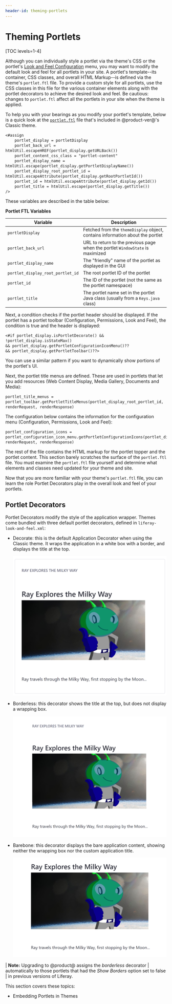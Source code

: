 ```yaml
---
header-id: theming-portlets
---
```


# Theming Portlets

[TOC levels=1-4]

Although you can individually style a portlet via the theme's CSS or the 
portlet's [Look and Feel Configuration](/docs/7-2/user/-/knowledge_base/u/look-and-feel-configuration) 
menu, you may want to modify the default look and feel for all portlets in your 
site. A portlet's template--its container, CSS classes, and overall HTML 
Markup--is defined via the theme's `portlet.ftl` file. To provide a custom style 
for all portlets, use the CSS classes in this file for the various container 
elements along with the portlet decorators to achieve the desired look and feel. 
Be cautious: changes to `portlet.ftl` affect all the portlets in your site when 
the theme is applied. 

To help you with your bearings as you modify your portlet's template, below is 
a quick look at the 
[`portlet.ftl`](https://github.com/liferay/liferay-portal/blob/7.2.x/modules/apps/frontend-theme/frontend-theme-classic/src/templates/portlet.ftl) 
file that's included in @product-ver@'s Classic theme. 

```markup
<#assign
    portlet_display = portletDisplay
    portlet_back_url = htmlUtil.escapeHREF(portlet_display.getURLBack())
    portlet_content_css_class = "portlet-content"
    portlet_display_name = htmlUtil.escape(portlet_display.getPortletDisplayName())
    portlet_display_root_portlet_id = htmlUtil.escapeAttribute(portlet_display.getRootPortletId())
    portlet_id = htmlUtil.escapeAttribute(portlet_display.getId())
    portlet_title = htmlUtil.escape(portlet_display.getTitle())
/>
```

These variables are described in the table below:

**Portlet FTL Variables**

| Variable | Description |
| --- | --- |
| `portletDisplay` | Fetched from the `themeDisplay` object, contains information about the portlet |
| `portlet_back_url` | URL to return to the previous page when the portlet `WindowState` is maximized |
| `portlet_display_name` | The "friendly" name of the portlet as displayed in the GUI |
| `portlet_display_root_portlet_id` | The root portlet ID of the portlet |
| `portlet_id` | The ID of the portlet (not the same as the portlet namespace) |
| `portlet_title` | The portlet name set in the portlet Java class (usually from a `Keys.java` class) |

Next, a condition checks if the portlet header should be displayed. If the 
portlet has a portlet toolbar (Configuration, Permissions, Look and Feel), the 
condition is true and the header is displayed:

```markup
<#if portlet_display.isPortletDecorate() && !portlet_display.isStateMax() 
&& portlet_display.getPortletConfigurationIconMenu()?? 
&& portlet_display.getPortletToolbar()??>
```

You can use a similar pattern if you want to dynamically show portions of the 
portlet's UI. 

Next, the portlet title menus are defined. These are used in portlets that let 
you add resources (Web Content Display, Media Gallery, Documents and Media):

```markup
portlet_title_menus = portlet_toolbar.getPortletTitleMenus(portlet_display_root_portlet_id, renderRequest, renderResponse)
```

The configuration below contains the information for the configuration menu 
(Configuration, Permissions, Look and Feel):

```markup
portlet_configuration_icons = portlet_configuration_icon_menu.getPortletConfigurationIcons(portlet_display_root_portlet_id, renderRequest, renderResponse)
```

The rest of the file contains the HTML markup for the portlet topper and the 
portlet content. This section barely scratches the surface of the `portlet.ftl` 
file. You must examine the `portlet.ftl` file yourself and determine what 
elements and classes need updated for your theme and site. 

Now that you are more familiar with your theme's `portlet.ftl` file, you can 
learn the role Portlet Decorators play in the overall look and feel of your 
portlets. 

## Portlet Decorators

Portlet Decorators modify the style of the application wrapper. Themes come 
bundled with three default portlet decorators, defined in 
`liferay-look-and-feel.xml`:

-   Decorate: this is the default Application Decorator when using the Classic 
    theme. It wraps the application in a white box with a border, and displays
    the title at the top. 

    ![Figure 1: The Classic theme's Decorate Application Decorator wraps the portlet in a white box.](../../../../images/application-decorator-decorate.png)

-   Borderless: this decorator shows the title at the top, but does not display
    a wrapping box. 

    ![Figure 2: The Classic theme's Borderless Application Decorator displays the application's custom title.](../../../../images/application-decorator-borderless.png)

-   Barebone: this decorator displays the bare application content, showing 
    neither the wrapping box nor the custom application title. 

    ![Figure 3: The Classic theme's Barebone Application Decorator displays only the application's content.](../../../../images/application-decorator-barebone.png)

| **Note:** Upgrading to @product@ assigns the *borderless* decorator
| automatically to those portlets that had the *Show Borders* option set to false
| in previous versions of Liferay.

This section covers these topics:

- Embedding Portlets in Themes

